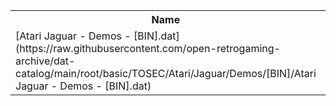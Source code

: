 <table>
<tr><th>Name</th><th>Size</th></tr>
<tr><td>
[Atari Jaguar - Demos - [BIN].dat](https://raw.githubusercontent.com/open-retrogaming-archive/dat-catalog/main/root/basic/TOSEC/Atari/Jaguar/Demos/[BIN]/Atari Jaguar - Demos - [BIN].dat)
</td><td>6216</td></tr>
</table>
